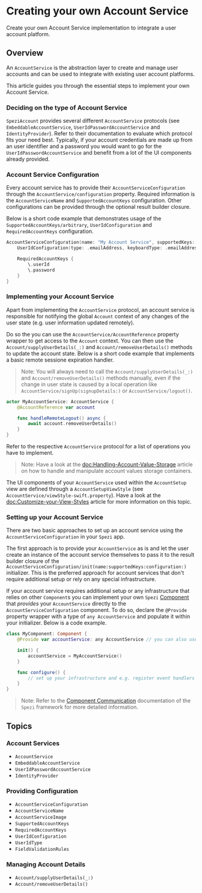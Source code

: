 # Creating your own Account Service

Create your own Account Service implementation to integrate a user account platform.

<!--
                  
This source file is part of the Spezi open-source project

SPDX-FileCopyrightText: 2023 Stanford University and the project authors (see CONTRIBUTORS.md)

SPDX-License-Identifier: MIT
             
-->

## Overview

An `AccountService` is the abstraction layer to create and manage user accounts and can be used to integrate with existing 
user account platforms.

This article guides you through the essential steps to implement your own Account Service.

### Deciding on the type of Account Service

`SpeziAccount` provides several different ``AccountService`` protocols (see ``EmbeddableAccountService``, ``UserIdPasswordAccountService`` and ``IdentityProvider``).
Refer to their documentation to evaluate which protocol fits your need best. Typically, if your account credentials are made up from an user identifier
and a password you would want to go for the ``UserIdPasswordAccountService`` and benefit from a lot of the UI components already provided.

### Account Service Configuration

Every account service has to provide their ``AccountServiceConfiguration`` through the ``AccountService/configuration`` property. Required information is
the ``AccountServiceName`` and ``SupportedAccountKeys`` configuration. Other configurations can be provided through the optional result builder closure.

Below is a short code example that demonstrates usage of the ``SupportedAccountKeys/arbitrary``, ``UserIdConfiguration`` and ``RequiredAccountKeys`` configuration.

```swift
AccountServiceConfiguration(name: "My Account Service", supportedKeys: .arbitrary) {
    UserIdConfiguration(type: .emailAddress, keyboardType: .emailAddress) // the default for this configuration

    RequiredAccountKeys {
        \.userId
        \.password
    }
}
```

### Implementing your Account Service

Apart from implementing the ``AccountService`` protocol, an account service is responsible for notifying the global ``Account`` context
of any changes of the user state (e.g. user information updated remotely).

Do so the you can use the ``AccountService/AccountReference`` property wrapper to get access to the ``Account`` context. You can then use
the ``Account/supplyUserDetails(_:)`` and ``Account/removeUserDetails()`` methods to update the account state. Below is a short code example
that implements a basic remote sessione expiration handler.

> Note: You will always need to call the ``Account/supplyUserDetails(_:)`` and ``Account/removeUserDetails()`` methods manually,
even if the change in user state is caused by a local operation like ``AccountService/signUp(signupDetails:)`` or ``AccountService/logout()``.

```swift
actor MyAccountService: AccountService {
    @AccountReference var account

    func handleRemoteLogout() async {
        await account.removeUserDetails()
    }
}
```

Refer to the respective ``AccountService`` protocol for a list of operations you have to implement.

> Note: Have a look at the <doc:Handling-Account-Value-Storage> article on how to handle and manipulate account values storage containers.

The UI components of your ``AccountService`` used within the ``AccountSetup`` view are defined through a ``AccountSetupViewStyle`` (see ``AccountService/viewStyle-swift.property``).
Have a look at the <doc:Customize-your-View-Styles> article for more information on this topic.

### Setting up your Account Service

There are two basic approaches to set up an account service using the ``AccountServiceConfiguration`` in your `Spezi` app.

The first approach is to provide your ``AccountService`` as is and let the user create an instance of the account service themselves to
pass it to the result builder closure of the ``AccountServiceConfiguration/init(name:supportedKeys:configuration:)`` initializer.
This is the preferred approach for account services that don't require additional setup or rely on any special infrastructure.

If your account service requires additional setup or any infrastructure that relies on other `Component`s you can implement
your own `Spezi` [Component](https://swiftpackageindex.com/stanfordspezi/spezi/documentation/spezi/component) that _provides_ your
``AccountService`` directly to the ``AccountServiceConfiguration`` component. To do so, declare the `@Provide` property wrapper with a type of
`any AccountService` and populate it within your initializer. Below is a code example.

```swift
class MyComponent: Component {
    @Provide var accountService: any AccountService // you can also use a type of [any AccountService] to provide multiple with a single @Provide

    init() {
        accountService = MyAccountService()
    }

    func configure() {
        // set up your infrastructure and e.g. register event handlers to the `accountService`
    }
}
```

> Note: Refer to the [Component Communication](https://swiftpackageindex.com/stanfordspezi/spezi/documentation/spezi/component#Communication) documentation
    of the `Spezi` framework for more detailed information.


## Topics

### Account Services

- ``AccountService``
- ``EmbeddableAccountService``
- ``UserIdPasswordAccountService``
- ``IdentityProvider``

### Providing Configuration

- ``AccountServiceConfiguration``
- ``AccountServiceName``
- ``AccountServiceImage``
- ``SupportedAccountKeys``
- ``RequiredAccountKeys``
- ``UserIdConfiguration``
- ``UserIdType``
- ``FieldValidationRules``

### Managing Account Details

- ``Account/supplyUserDetails(_:)``
- ``Account/removeUserDetails()``
